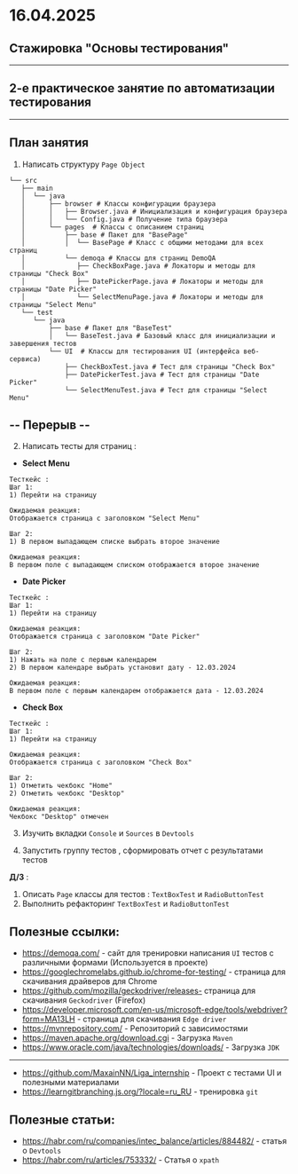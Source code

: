 # 16.04.2025


## Стажировка "Основы тестирования" 


----

## 2-е практическое занятие по автоматизации тестирования

---

## План занятия

1) Написать структуру `Page Object`

```text
└── src
   ├── main
   │  └── java
   │      ├── browser # Классы конфигурации браузера
   │      │   ├── Browser.java # Инициализация и конфигурация браузера
   │      │   └── Config.java # Получение типа браузера 
   │      └── pages  # Классы с описанием страниц
   │          ├── base # Пакет для "BasePage"
   │          │  └── BasePage # Класс с общими методами для всех страниц
   │          └── demoqa # Классы для страниц DemoQA
   │             ├── CheckBoxPage.java # Локаторы и методы для страницы "Check Box"
   │             ├── DatePickerPage.java # Локаторы и методы для страницы "Date Picker"
   │             └── SelectMenuPage.java # Локаторы и методы для страницы "Select Menu"
   └── test
      └── java
          ├── base # Пакет для "BaseTest"
          │   └── BaseTest.java # Базовый класс для инициализации и завершения тестов
          └── UI  # Классы для тестирования UI (интерфейса веб-сервиса)
              ├── CheckBoxTest.java # Тест для страницы "Check Box"
              ├── DatePickerTest.java # Тест для страницы "Date Picker"
              └── SelectMenuTest.java # Тест для страницы "Select Menu"
``` 

## -- Перерыв --

2) Написать тесты для страниц :

- **Select Menu**
```text
Тесткейс :
Шаг 1:
1) Перейти на страницу

Ожидаемая реакция:
Отображается страница с заголовком "Select Menu"

Шаг 2:
1) В первом выпадающем списке выбрать второе значение

Ожидаемая реакция:
В первом поле с выпадающем списком отображается второе значение
```
- **Date Picker**
```text
Тесткейс :
Шаг 1:
1) Перейти на страницу

Ожидаемая реакция:
Отображается страница с заголовком "Date Picker"

Шаг 2:
1) Нажать на поле с первым календарем
2) В первом календаре выбрать установит дату - 12.03.2024

Ожидаемая реакция:
В первом поле с первым календарем отображается дата - 12.03.2024
```
- **Check Box**
```text
Тесткейс :
Шаг 1:
1) Перейти на страницу

Ожидаемая реакция:
Отображается страница с заголовком "Check Box"

Шаг 2:
1) Отметить чекбокс "Home"
2) Отметить чекбокс "Desktop"

Ожидаемая реакция:
Чекбокс "Desktop" отмечен
```

3) Изучить вкладки `Console` и `Sources` в `Devtools`

4) Запустить группу тестов , сформировать отчет с результатами тестов

**Д/З** :

1) Описать `Page` классы для тестов : `TextBoxTest` и `RadioButtonTest`
2) Выполнить рефакторинг `TextBoxTest` и `RadioButtonTest`

## Полезные ссылки:
- https://demoqa.com/ - сайт для тренировки написания `UI` тестов с различными формами (Используется в проекте)
- https://googlechromelabs.github.io/chrome-for-testing/ - страница для скачивания драйверов для Chrome
- https://github.com/mozilla/geckodriver/releases- страница для скачивания `Geckodriver` (Firefox)
- https://developer.microsoft.com/en-us/microsoft-edge/tools/webdriver?form=MA13LH - страница для скачивания `Edge driver`
- https://mvnrepository.com/ - Репозиторий с зависимостями
- https://maven.apache.org/download.cgi - Загрузка `Maven`
- https://www.oracle.com/java/technologies/downloads/ - Загрузка `JDK`

---

- https://github.com/MaxainNN/Liga_internship - Проект с тестами UI и полезными материалами
- https://learngitbranching.js.org/?locale=ru_RU - тренировка `git`

## Полезные статьи:

- https://habr.com/ru/companies/intec_balance/articles/884482/ - статья о `Devtools`
- https://habr.com/ru/articles/753332/ - Статья о `xpath`

